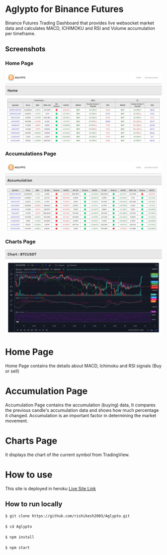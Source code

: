 # Aglypto for Binance Futures

Binance Futures Trading Dashboard that provides live websocket market data and calculates MACD, ICHIMOKU and RSI and Volume accumulation per timeframe.

## Screenshots

### Home Page

![Home page](./screenshots/home.jpeg)

### Accumulations Page

![Accumulation Page](./screenshots/accumulation.jpeg)

### Charts Page

![Charts Page](./screenshots/chart.jpeg)

# Home Page

Home Page contains the details about MACD, Ichimoku and RSI signals (Buy or sell)

# Accumulation Page

Accumulation Page contains the accumulation (buying) data, It compares the previous candle's accumulation data and shows how much percentage it changed. Accumulation is an important factor in determining the market movement.

# Charts Page

It displays the chart of the current symbol from TradingView.

# How to use

This site is deployed in heroku [Live Site Link](https://www.google.com)

## How to run locally

```bash
$ git clone https://github.com/rishikesh2003/Aglypto.git

$ cd Aglypto

$ npm install

$ npm start
```
